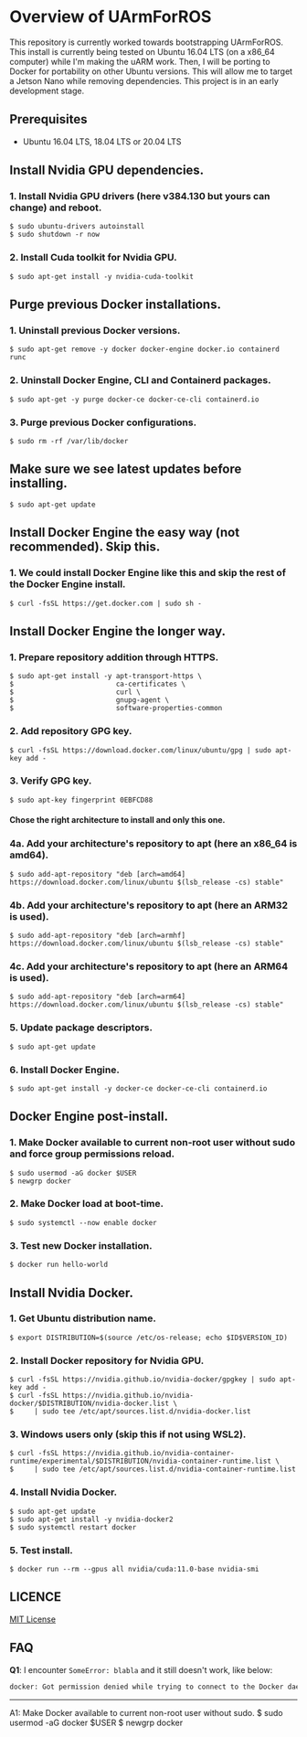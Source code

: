 # Overview of UArmForROS
This repository is currently worked towards bootstrapping UArmForROS. This install is currently being tested on Ubuntu 16.04 LTS (on a x86_64 computer) while I'm making the uARM work. Then, I will be porting to Docker for portability on other Ubuntu versions. This will allow me to target a Jetson Nano while removing dependencies. This project is in an early development stage.

## Prerequisites
- Ubuntu 16.04 LTS, 18.04 LTS or 20.04 LTS

## Install Nvidia GPU dependencies.

### 1. Install Nvidia GPU drivers (here v384.130 but yours can change) and reboot.
    $ sudo ubuntu-drivers autoinstall
    $ sudo shutdown -r now

### 2. Install Cuda toolkit for Nvidia GPU.
    $ sudo apt-get install -y nvidia-cuda-toolkit

## Purge previous Docker installations.

### 1. Uninstall previous Docker versions.
    $ sudo apt-get remove -y docker docker-engine docker.io containerd runc

### 2. Uninstall Docker Engine, CLI and Containerd packages.
    $ sudo apt-get -y purge docker-ce docker-ce-cli containerd.io

### 3. Purge previous Docker configurations.
    $ sudo rm -rf /var/lib/docker

## Make sure we see latest updates before installing.
    $ sudo apt-get update

## Install Docker Engine the easy way (not recommended). Skip this.

### 1. We could install Docker Engine like this and skip the rest of the Docker Engine install.
    $ curl -fsSL https://get.docker.com | sudo sh -

## Install Docker Engine the longer way.

### 1. Prepare repository addition through HTTPS.
    $ sudo apt-get install -y apt-transport-https \
    $                         ca-certificates \
    $                         curl \
    $                         gnupg-agent \
    $                         software-properties-common

### 2. Add repository GPG key.
    $ curl -fsSL https://download.docker.com/linux/ubuntu/gpg | sudo apt-key add -

### 3. Verify GPG key.
    $ sudo apt-key fingerprint 0EBFCD88

#### Chose the right architecture to install and only this one.

### 4a. Add your architecture's repository to apt (here an x86_64 is amd64).
    $ sudo add-apt-repository "deb [arch=amd64] https://download.docker.com/linux/ubuntu $(lsb_release -cs) stable"

### 4b. Add your architecture's repository to apt (here an ARM32 is used).
    $ sudo add-apt-repository "deb [arch=armhf] https://download.docker.com/linux/ubuntu $(lsb_release -cs) stable"

### 4c. Add your architecture's repository to apt (here an ARM64 is used).
    $ sudo add-apt-repository "deb [arch=arm64] https://download.docker.com/linux/ubuntu $(lsb_release -cs) stable"

### 5. Update package descriptors.
    $ sudo apt-get update

### 6. Install Docker Engine.
    $ sudo apt-get install -y docker-ce docker-ce-cli containerd.io

## Docker Engine post-install.

### 1. Make Docker available to current non-root user without sudo and force group permissions reload.
    $ sudo usermod -aG docker $USER
    $ newgrp docker

### 2. Make Docker load at boot-time.
    $ sudo systemctl --now enable docker

### 3. Test new Docker installation.
    $ docker run hello-world

## Install Nvidia Docker.

### 1. Get Ubuntu distribution name.
    $ export DISTRIBUTION=$(source /etc/os-release; echo $ID$VERSION_ID)

### 2. Install Docker repository for Nvidia GPU.
    $ curl -fsSL https://nvidia.github.io/nvidia-docker/gpgkey | sudo apt-key add -
    $ curl -fsSL https://nvidia.github.io/nvidia-docker/$DISTRIBUTION/nvidia-docker.list \
    $     | sudo tee /etc/apt/sources.list.d/nvidia-docker.list

### 3. Windows users only (skip this if not using WSL2).
    $ curl -fsSL https://nvidia.github.io/nvidia-container-runtime/experimental/$DISTRIBUTION/nvidia-container-runtime.list \
    $     | sudo tee /etc/apt/sources.list.d/nvidia-container-runtime.list

### 4. Install Nvidia Docker.
    $ sudo apt-get update
    $ sudo apt-get install -y nvidia-docker2
    $ sudo systemctl restart docker

### 5. Test install.
    $ docker run --rm --gpus all nvidia/cuda:11.0-base nvidia-smi

## LICENCE
[MIT License](https://github.com/abstractguy/gym_gazebo_kinetic/blob/kinetic/LICENSE)

## FAQ

**Q1**: I encounter `SomeError: blabla` and it still doesn't work, like below:

```bash
docker: Got permission denied while trying to connect to the Docker daemon socket at unix:///var/run/docker.sock: Post http://%2Fvar%2Frun%2Fdocker.sock/v1.24/containers/create: dial unix /var/run/docker.sock: connect: permission denied.
```
***

A1: Make Docker available to current non-root user without sudo.
    $ sudo usermod -aG docker $USER
    $ newgrp docker
